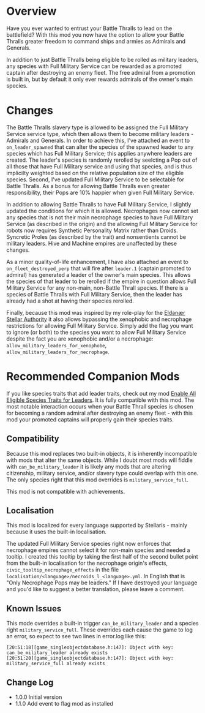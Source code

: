 # Overview

Have you ever wanted to entrust your Battle Thralls to lead on the battlefield? With this mod you now have the option to allow your Battle Thralls greater freedom to command ships and armies as Admirals and Generals.

In addition to just Battle Thralls being eligible to be rolled as military leaders, any species with Full Military Service can be rewarded as a promoted captain after destroying an enemy fleet.  The free admiral from a promotion is built in, but by default it only ever rewards admirals of the owner's main species.

# Changes

The Battle Thralls slavery type is allowed to be assigned the Full Military Service service type, which then allows them to become military leaders - Admirals and Generals.  In order to achieve this, I've attached an event to `on_leader_spawned` that can alter the species of the spawned leader to any species which has Full Military Service; this applies anywhere leaders are created.  The leader's species is randomly rerolled by seelcting a Pop out of all those that have Full Military service and using that species, and is thus implicilty weighted based on the relative population size of the eligible species.  Second, I've updated Full Military Service to be selectable for Battle Thralls.  As a bonus for allowing Battle Thralls even greater responsibility, their Pops are 10% happier when given Full Military Service.

In addition to allowing Battle Thralls to have Full Military Service, I slightly updated the conditions for which it is allowed.  Necrophages now cannot set any species that is not their main necrophage species to have Full Military Service (as described in the origin) and the allowing Full Military Service for robots now requires Synthetic Personality Matrix rather than Droids.  Syncretic Proles (as described by the trait) and nonsentients cannot be military leaders.  Hive and Machine empires are unaffected by these changes.

As a minor quality-of-life enhancement, I have also attached an event to `on_fleet_destroyed_perp` that will fire after `leader.1` (captain promoted to admiral) has generated a leader of the owner's main species.  This allows the species of that leader to be rerolled if the empire in question allows Full Military Service for any non-main, non-Battle Thrall species.  If there is a species of Battle Thralls with Full Military Service, then the leader has already had a shot at having their species rerolled.

Finally, because this mod was inspired by my role-play for the [Eldanær Stellar Authority](https://steamcommunity.com/sharedfiles/filedetails/?id=2496360535) it also allows bypassing the xenophobic and necrophage restrictions for allowing Full Military Service.  Simply add the flag you want to ignore (or both) to the species you want to allow Full Military Service despite the fact you are xenophobic and/or a necrophage: `allow_military_leaders_for_xenophobe`, `allow_military_leaders_for_necrophage`.

# Recommended Companion Mods

If you like species traits that add leader traits, check out my mod [Enable All Eligible Species Traits for Leaders](https://steamcommunity.com/sharedfiles/filedetails/?id=2499031295).  It is fully compatible with this mod.  The most notable interaction occurs when your Battle Thrall species is chosen for becoming a random admiral after destroying an enemy fleet - with this mod your promoted captains will properly gain their species traits.

## Compatibility

Because this mod replaces two built-in objects, it is inherently incompatible with mods that alter the same objects.  While I doubt most mods will fiddle with `can_be_military_leader` it is likely any mods that are altering citizenship, military service, and/or slavery type could overlap with this one.  The only species right that this mod overrides is `military_service_full`.

This mod is not compatible with achievements.

## Localisation

This mod is localized for every language supported by Stellaris - mainly because it uses the built-in localisation.

The updated Full Military Service species right now enforces that necrophage empires cannot select it for non-main species and needed a tooltip.  I created this tooltip by taking the first half of the second bullet point from the built-in localisation for the necrophage origin's effects, `civic_tooltip_necrophage_effects` in the file `localisation/<language>/necroids_l_<language>.yml`.  In English that is "Only Necrophage Pops may be leaders."  If I have destroyed your language and you'd like to suggest a better translation, please leave a comment.

## Known Issues

This mode overrides a built-in trigger `can_be_military_leader` and a species right `military_service_full`.  These overrides each cause the game to log an error, so expect to see two lines in error.log like this:

```
[20:51:18][game_singleobjectdatabase.h:147]: Object with key: can_be_military_leader already exists
[20:51:20][game_singleobjectdatabase.h:147]: Object with key: military_service_full already exists
```

## Change Log

* 1.0.0 Initial version
* 1.1.0 Add event to flag mod as installed